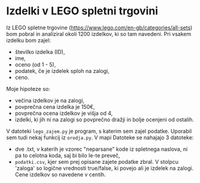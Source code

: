 # Izdelki v LEGO spletni trgovini
Iz LEGO spletne trgovine (https://www.lego.com/en-gb/categories/all-sets) bom pobral in analiziral okoli 1200 izdelkov, ki so tam navedeni. Pri vsakem izdelku bom zajel:
- številko izdelka (ID),
- ime,
- oceno (od 1 - 5),
- podatek, če je izdelek sploh na zalogi,
- ceno.

Moje hipoteze so:
- večina izdelkov je na zalogi,
- povprečna cena izdelka je 150€,
- povprečna ocena izdelkov je višja od 4,
- izdelki, ki jih ni na zalogi so povprečno dražji in bolje ocenjeni od ostalih.

V datoteki `lego_zajem.py` je program, s katerim sem zajel podatke. Uporabil sem tudi nekaj funkcij iz `orodja.py`.
V mapi Datoteke se nahajajo 3 datoteke:
- dve .txt, v katerih je vzorec "neparsane" kode iz spletnega naslova, ni pa to celotna koda, saj bi bilo le-te preveč,
- `podatki.csv`, kjer sem prej opisane zajete podatke zbral. V stolpcu 'zaloga' so logične vrednosti true/false, ki povejo ali je izdelek na zalogi. Cene izdelkov so navedene v centih.
